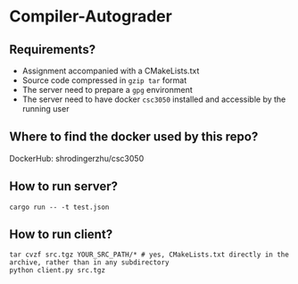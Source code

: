 # Compiler-Autograder

## Requirements?

- Assignment accompanied with a CMakeLists.txt
- Source code compressed in `gzip tar` format
- The server need to prepare a `gpg` environment
- The server need to have docker `csc3050` installed and accessible by the running user

## Where to find the docker used by this repo?

DockerHub: shrodingerzhu/csc3050

## How to run server?

```
cargo run -- -t test.json
```

## How to run client?

```
tar cvzf src.tgz YOUR_SRC_PATH/* # yes, CMakeLists.txt directly in the archive, rather than in any subdirectory
python client.py src.tgz
```
